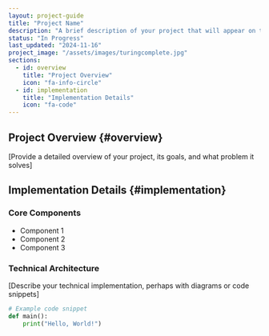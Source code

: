 ```yaml
---
layout: project-guide
title: "Project Name"
description: "A brief description of your project that will appear on the main page"
status: "In Progress"
last_updated: "2024-11-16"
project_image: "/assets/images/turingcomplete.jpg"
sections:
  - id: overview
    title: "Project Overview"
    icon: "fa-info-circle"
  - id: implementation
    title: "Implementation Details"
    icon: "fa-code"
---
```


## Project Overview {#overview}
[Provide a detailed overview of your project, its goals, and what problem it solves]

## Implementation Details {#implementation}

### Core Components
- Component 1
- Component 2
- Component 3

### Technical Architecture
[Describe your technical implementation, perhaps with diagrams or code snippets]

```python
# Example code snippet
def main():
    print("Hello, World!")
```
